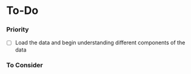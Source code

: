# To-Do

### Priority
- [ ] Load the data and begin understanding different components of the data

### To Consider

